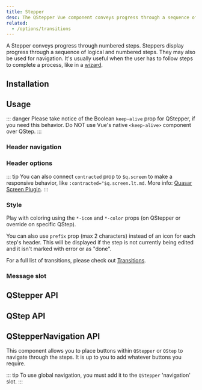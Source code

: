 ```yaml
---
title: Stepper
desc: The QStepper Vue component conveys progress through a sequence of numbered steps. It may also be used for navigation. It's usually useful when the user has to follow steps to complete a process, like in a wizard.
related:
  - /options/transitions
---
```


A Stepper conveys progress through numbered steps. Steppers display progress
through a sequence of logical and numbered steps. They may also be used for
navigation. It's usually useful when the user has to follow steps to complete a
process, like in a [wizard](https://en.wikipedia.org/wiki/Wizard_(software)).

## Installation

<doc-installation :components="['QStepper', 'QStep', 'QStepperNavigation']" />

## Usage

::: danger
Please take notice of the Boolean `keep-alive` prop for QStepper, if you need this behavior. Do NOT use Vue's native `<keep-alive>` component over QStep.
:::

<doc-example title="Horizontal" file="QStepper/TypeHorizontal" />

<doc-example title="Vertical" file="QStepper/TypeVertical" />

### Header navigation

<doc-example title="Non-linear header navigation" file="QStepper/NonLinearNavigation" />

<doc-example title="Linear header navigation" file="QStepper/LinearNavigation" />

### Header options

<doc-example title="Signaling step error" file="QStepper/StepError" />

<doc-example title="Alternative labels" file="QStepper/AlternativeLabels" />

::: tip
You can also connect `contracted` prop to `$q.screen` to make a responsive behavior, like `:contracted="$q.screen.lt.md`.
More info: [Quasar Screen Plugin](/options/screen-plugin).
:::

<doc-example title="Contracted" file="QStepper/Contracted" />

### Style

Play with coloring using the `*-icon` and `*-color` props (on QStepper or override on specific QStep).

<doc-example title="Coloring" file="QStepper/Coloring" />

You can also use `prefix` prop (max 2 characters) instead of an icon for each step's header. This will be displayed if the step is not currently being edited and it isn't marked with error or as "done".

<doc-example title="Step prefix" file="QStepper/Prefix" />

<doc-example title="Dark" file="QStepper/Dark" />

For a full list of transitions, please check out [Transitions](/options/transitions).

<doc-example title="Custom transition examples" file="QStepper/Transition" />

### Message slot

<doc-example title="Message slot with fixed height steps" file="QStepper/MessageSlot" />

## QStepper API

<doc-api file="QStepper" />

## QStep API

<doc-api file="QStep" />

## QStepperNavigation API

This component allows you to place buttons within `QStepper` or `QStep` to
navigate through the steps. It is up to you to add whatever buttons you require.

::: tip
To use global navigation, you must add it to the `QStepper` 'navigation' slot.
:::

<doc-api file="QStepperNavigation" />
